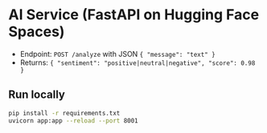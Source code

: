 # AI Service (FastAPI on Hugging Face Spaces)

- Endpoint: `POST /analyze` with JSON `{ "message": "text" }`
- Returns: `{ "sentiment": "positive|neutral|negative", "score": 0.98 }`

## Run locally
```bash
pip install -r requirements.txt
uvicorn app:app --reload --port 8001
```
